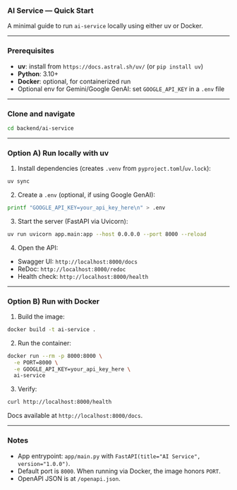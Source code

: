 ### AI Service — Quick Start

A minimal guide to run `ai-service` locally using either uv or Docker.

---

### Prerequisites

- **uv**: install from `https://docs.astral.sh/uv/` (or `pip install uv`)
- **Python**: 3.10+
- **Docker**: optional, for containerized run
- Optional env for Gemini/Google GenAI: set `GOOGLE_API_KEY` in a `.env` file

---

### Clone and navigate

```bash
cd backend/ai-service
```

---

### Option A) Run locally with uv

1) Install dependencies (creates `.venv` from `pyproject.toml`/`uv.lock`):
```bash
uv sync
```

2) Create a `.env` (optional, if using Google GenAI):
```bash
printf "GOOGLE_API_KEY=your_api_key_here\n" > .env
```

3) Start the server (FastAPI via Uvicorn):
```bash
uv run uvicorn app.main:app --host 0.0.0.0 --port 8000 --reload
```

4) Open the API:
- Swagger UI: `http://localhost:8000/docs`
- ReDoc: `http://localhost:8000/redoc`
- Health check: `http://localhost:8000/health`

---

### Option B) Run with Docker

1) Build the image:
```bash
docker build -t ai-service .
```

2) Run the container:
```bash
docker run --rm -p 8000:8000 \
  -e PORT=8000 \
  -e GOOGLE_API_KEY=your_api_key_here \
  ai-service
```

3) Verify:
```bash
curl http://localhost:8000/health
```

Docs available at `http://localhost:8000/docs`.

---

### Notes

- App entrypoint: `app/main.py` with `FastAPI(title="AI Service", version="1.0.0")`.
- Default port is `8000`. When running via Docker, the image honors `PORT`.
- OpenAPI JSON is at `/openapi.json`.

